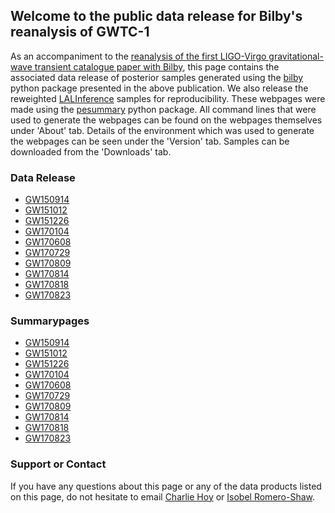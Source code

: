 ## Welcome to the public data release for Bilby's reanalysis of GWTC-1

As an accompaniment to the
[reanalysis of the first LIGO-Virgo gravitational-wave transient catalogue paper with Bilby](https://arxiv.org/pdf/2006.00714.pdf),
this page contains the associated data release of posterior samples generated
using the [bilby](https://lscsoft.docs.ligo.org/bilby/) python package presented
in the above publication. We also release the reweighted
[LALInference](https://arxiv.org/pdf/1409.7215.pdf) samples for reproducibility.
These webpages were made using the
[pesummary](https://lscsoft.docs.ligo.org/pesummary/) python package. All command
lines that were used to generate the webpages can be found on the
webpages themselves under 'About' tab. Details of the environment which was
used to generate the webpages can be seen under the 'Version' tab. Samples
can be downloaded from the 'Downloads' tab.

### Data Release

* [GW150914](https://bilby-gwtc1.github.io/GW150914/html/Downloads.html)
* [GW151012](https://bilby-gwtc1.github.io/GW151012/html/Downloads.html)
* [GW151226](https://bilby-gwtc1.github.io/GW151226/html/Downloads.html)
* [GW170104](https://bilby-gwtc1.github.io/GW170104/html/Downloads.html)
* [GW170608](https://bilby-gwtc1.github.io/GW170608/html/Downloads.html)
* [GW170729](https://bilby-gwtc1.github.io/GW170729/html/Downloads.html)
* [GW170809](https://bilby-gwtc1.github.io/GW170809/html/Downloads.html)
* [GW170814](https://bilby-gwtc1.github.io/GW170814/html/Downloads.html)
* [GW170818](https://bilby-gwtc1.github.io/GW170818/html/Downloads.html)
* [GW170823](https://bilby-gwtc1.github.io/GW170823/html/Downloads.html)

### Summarypages

* [GW150914](https://bilby-gwtc1.github.io/GW150914/home.html)
* [GW151012](https://bilby-gwtc1.github.io/GW151012/home.html)
* [GW151226](https://bilby-gwtc1.github.io/GW151226/home.html)
* [GW170104](https://bilby-gwtc1.github.io/GW170104/home.html)
* [GW170608](https://bilby-gwtc1.github.io/GW170608/home.html)
* [GW170729](https://bilby-gwtc1.github.io/GW170729/home.html)
* [GW170809](https://bilby-gwtc1.github.io/GW170809/home.html)
* [GW170814](https://bilby-gwtc1.github.io/GW170814/home.html)
* [GW170818](https://bilby-gwtc1.github.io/GW170818/home.html)
* [GW170823](https://bilby-gwtc1.github.io/GW170823/home.html)

### Support or Contact

If you have any questions about this page or any of the data products listed
on this page, do not hesitate to email [Charlie Hoy](mailto:charlie.hoy@ligo.org)
or [Isobel Romero-Shaw](mailto:isobel.romero-shaw@ligo.org).
